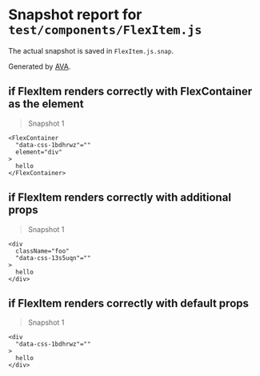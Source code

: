 # Snapshot report for `test/components/FlexItem.js`

The actual snapshot is saved in `FlexItem.js.snap`.

Generated by [AVA](https://ava.li).

## if FlexItem renders correctly with FlexContainer as the element

> Snapshot 1

    <FlexContainer
      "data-css-1bdhrwz"=""
      element="div"
    >
      hello
    </FlexContainer>

## if FlexItem renders correctly with additional props

> Snapshot 1

    <div
      className="foo"
      "data-css-13s5uqn"=""
    >
      hello
    </div>

## if FlexItem renders correctly with default props

> Snapshot 1

    <div
      "data-css-1bdhrwz"=""
    >
      hello
    </div>
